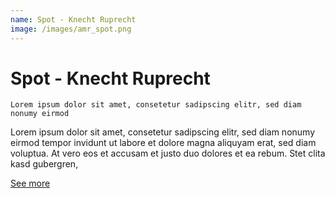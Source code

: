 ```yaml
---
name: Spot - Knecht Ruprecht
image: /images/amr_spot.png
---
```

# Spot - Knecht Ruprecht

`Lorem ipsum dolor sit amet, consetetur sadipscing elitr, sed diam nonumy eirmod`

Lorem ipsum dolor sit amet, consetetur sadipscing elitr, sed diam nonumy eirmod tempor invidunt ut labore et dolore magna aliquyam erat, sed diam voluptua. At vero eos et accusam et justo duo dolores et ea rebum. Stet clita kasd gubergren,



[S﻿ee more](/123)